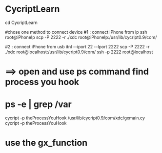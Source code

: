 # CycriptLearn
cd CycriptLearn

#chose one method to connect device
#1 : connect iPhone from ip
ssh root@iPhoneIp
scp -P 2222 -r ./xdc root@iPhoneIp:/usr/lib/cycript0.9/com/

#2 : connect iPhone from usb
itnl --iport 22 --lport 2222
scp -P 2222 -r ./xdc root@localhost:/usr/lib/cycript0.9/com/
ssh -p 2222 root@localhost

# ==> open and use ps command find process you hook
# ps -e | grep /var
cycript -p theProcessYouHook /usr/lib/cycript0.9/com/xdc/gxmain.cy
cycript -p theProcessYouHook

# use the gx_function

